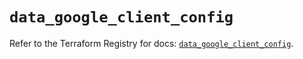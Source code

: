 # `data_google_client_config`

Refer to the Terraform Registry for docs: [`data_google_client_config`](https://registry.terraform.io/providers/hashicorp/google/6.28.0/docs/data-sources/client_config).
